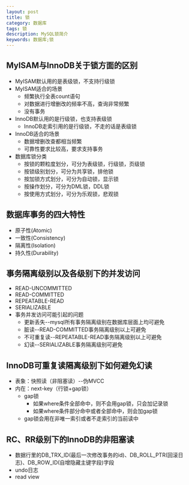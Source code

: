 ```yaml
---
layout: post
title: 锁
category: 数据库
tags: 锁
description: MySQL锁简介
keywords: 数据库;锁
--- 
```

## MyISAM与InnoDB关于锁方面的区别
* MyISAM默认用的是表级锁，不支持行级锁
* MyISAM适合的场景
    * 频繁执行全表count语句
    * 对数据进行增删改的频率不高，查询非常频繁
    * 没有事务
* InnoDB默认用的是行级锁，也支持表级锁
    * InnoDB走索引用的是行级锁，不走的话是表级锁
* InnoDB适合的场景
    * 数据增删改查都相当频繁
    * 可靠性要求比较高，要求支持事务
* 数据库锁分类
    * 按锁的颗粒度划分，可分为表级锁，行级锁，页级锁
    * 按锁级别划分，可分为共享锁，排他锁
    * 按加锁方式划分，可分为自动锁，显示锁
    * 按操作划分，可分为DML锁，DDL锁
    * 按使用方式划分，可分为乐观锁，悲观锁

## 数据库事务的四大特性
* 原子性(Atomic)
* 一致性(Consistency)
* 隔离性(Isolation)
* 持久性(Durability)

## 事务隔离级别以及各级别下的并发访问
* READ-UNCOMMITTED
* READ-COMMITTED
* REPEATABLE-READ
* SERIALIZABLE
* 事务并发访问可能引起的问题
    * 更新丢失--mysql所有事务隔离级别在数据库层面上均可避免
    * 脏读--READ-COMMITTED事务隔离级别以上可避免
    * 不可重复读--REPEATABLE-READ事务隔离级别以上可避免
    * 幻读--SERIALIZABLE事务隔离级别可避免

## InnoDB可重复读隔离级别下如何避免幻读
* 表象：快照读（非阻塞读）--伪MVCC
* 内在：next-key（行锁+gap锁）
    * gap锁
        * 如果where条件全部命中，则不会用gap锁，只会加记录锁
        * 如果where条件部分命中或者全部命中，则会加gap锁
    * gap锁会用在非唯一索引或者不走索引的当前读中

## RC、RR级别下的InnoDB的非阻塞读
* 数据行里的DB_TRX_ID(最后一次修改事务的id)、DB_ROLL_PTR(回滚日志)、DB_ROW_ID(自增隐藏主键字段)字段
* undo日志
* read view
